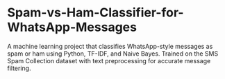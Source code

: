 # Spam-vs-Ham-Classifier-for-WhatsApp-Messages
 A machine learning project that classifies WhatsApp-style messages as spam or ham using Python, TF-IDF, and Naive Bayes. Trained on the SMS Spam Collection dataset with text preprocessing for accurate message filtering.
